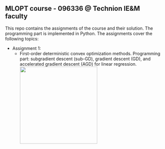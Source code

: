 ## MLOPT course - 096336 @ Technion IE&M faculty 

This repo contains the assignments of the course and their solution. The programming part is implemented in Python.
The assignments cover the following topics:
- Assignment 1:
  - First-order deterministic convex optimization methods. Programming part: subgradient descent (sub-GD), gradient descent (GD), and accelerated gradient descent (AGD) for linear regression.\
    <a href="url"><img src="https://github.com/Rondorf/Optimization-Methods-in-Machine-Learning-Coruse-096336/blob/master/Assignment1/outputs/opt_gap_plot_PD.png" height="250" width="250" ></a>



